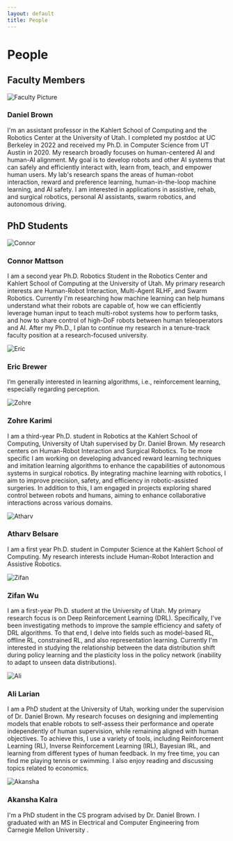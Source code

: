 ```yaml
---
layout: default
title: People
---
```


<div class="people-section">
  <h1>People</h1>

  <h2>Faculty Members</h2>
  <div class="person">
    <img src="{{ '/assets/images/DanielBrown.jpg' | relative_url }}" alt="Faculty Picture" class="person-photo">
    <div class="person-info">
      <h3>Daniel Brown</h3>
        <p>I'm an assistant professor in the Kahlert School of Computing and the Robotics Center at the University of Utah. I completed my postdoc at UC Berkeley in 2022 and received my Ph.D. in Computer Science from UT Austin in 2020. My research broadly focuses on human-centered AI and human-AI alignment. My goal is to develop robots and other AI systems that can safely and efficiently interact with, learn from, teach, and empower human users. My lab's research spans the areas of human-robot interaction, reward and preference learning, human-in-the-loop machine learning, and AI safety. I am interested in applications in assistive, rehab, and surgical robotics, personal AI assistants, swarm robotics, and autonomous driving.</p>
    <div class="person-links">
        <a href="https://users.cs.utah.edu/~dsbrown/"><i class="fas fa-home"></i></a>
        <a href="https://scholar.google.com/citations?hl=en&user=A3wg18wAAAAJ&view_op=list_works&sortby=pubdate"><i class="fas fa-graduation-cap"></i></a>
        <a href="#"><i class="fab fa-github"></i></a>
        <a href="#"><i class="fab fa-twitter"></i></a>
      </div>
    </div>
  </div>

  <h2>PhD Students</h2>
  <div class="person">
    <img src="{{ '/assets/images/ConnorMattson.png' | relative_url }}" alt="Connor" class="person-photo">
    <div class="person-info">
      <h3>Connor Mattson</h3>
      <p>I am a second year Ph.D. Robotics Student in the Robotics Center and Kahlert School of Computing at the University of Utah. My primary research interests are Human-Robot Interaction, Multi-Agent RLHF, and Swarm Robotics. Currently I'm researching how machine learning can help humans understand what their robots are capable of, how we can efficiently leverage human input to teach multi-robot systems how to perform tasks, and how to share control of high-DoF robots between human teleoperators and AI. After my Ph.D., I plan to continue my research in a tenure-track faculty position at a research-focused university.</p>
      <div class="person-links">
        <a href="https://users.cs.utah.edu/~cmattson/"><i class="fas fa-home"></i></a>
        <a href="https://scholar.google.com/citations?user=mQgtCDAAAAAJ&hl=en"><i class="fas fa-graduation-cap"></i></a>
        <a href="https://github.com/Connor-Mattson"><i class="fab fa-github"></i></a>
        <a href="https://x.com/connormat"><i class="fab fa-twitter"></i></a>
        <a href="https://www.linkedin.com/in/connorgmattson/"><i class="fab fa-linkedin"></i></a>
      </div>
    </div>
  </div>

  <div class="person">
    <img src="{{ '/assets/images/EricBrewer.jpg' | relative_url }}" alt="Eric" class="person-photo">
    <div class="person-info">
      <h3>Eric Brewer</h3>
     <p>I’m generally interested in learning algorithms, i.e., reinforcement learning, especially regarding perception.</p>
      <div class="person-links">
        <a href="https://github.com/EricRobertBrewer"><i class="fab fa-github"></i></a>
      </div>
    </div>
  </div>


  <div class="person">
    <img src="{{ '/assets/images/ZohreKarimi.jpg' | relative_url }}" alt="Zohre" class="person-photo">
    <div class="person-info">
      <h3>Zohre Karimi</h3>
      <p>I am a third-year Ph.D. student in Robotics at the Kahlert School of Computing, University of Utah supervised by Dr. Daniel Brown. My research centers on Human-Robot Interaction and Surgical Robotics. To be more specific I am working on developing advanced reward learning techniques and imitation learning algorithms to enhance the capabilities of autonomous systems in surgical robotics. By integrating machine learning with robotics, I aim to improve precision, safety, and efficiency in robotic-assisted surgeries. In addition to this, I am engaged in projects exploring shared control between robots and humans, aiming to enhance collaborative interactions across various domains.</p>
      <div class="person-links">
        <a href="https://zohre-karimi.github.io/ "><i class="fas fa-home"></i></a>
        <a href="https://scholar.google.com/citations?user=v2ZkiuEAAAAJ&hl=en&oi=ao"><i class="fas fa-graduation-cap"></i></a>
        <a href="https://github.com/zohre-karimi"><i class="fab fa-github"></i></a>
        <a href="https://www.linkedin.com/in/zohre-karimi-a79336172 "><i class="fab fa-linkedin"></i></a>
      </div>
    </div>
  </div>

  <div class="person">
    <img src="{{ '/assets/images/AtharvBelsare.jpg' | relative_url }}" alt="Atharv" class="person-photo">
    <div class="person-info">
      <h3>Atharv Belsare</h3>
      <p>I am a first year Ph.D. student in Computer Science at the Kahlert School of Computing. My research interests include Human-Robot Interaction and Assistive Robotics.</p>
      <div class="person-links">
        <a href="#"><i class="fas fa-home"></i></a>
        <a href="#"><i class="fas fa-graduation-cap"></i></a>
        <a href="#"><i class="fab fa-github"></i></a>
        <a href="#"><i class="fab fa-twitter"></i></a>
      </div>
    </div>
  </div>

  <div class="person">
    <img src="{{ '/assets/images/ZifanWu.jpg' | relative_url }}" alt="Zifan" class="person-photo">
    <div class="person-info">
      <h3>Zifan Wu</h3>
      <p>I am a first-year Ph.D. student at the University of Utah. My primary research focus is on Deep Reinforcement Learning (DRL). Specifically, I've been investigating methods to improve the sample efficiency and safety of DRL algorithms. To that end, I delve into fields such as model-based RL, offline RL, constrained RL, and also representation learning. Currently I'm interested in studying the relationship between the data distribution shift during policy learning and the plasticity loss in the policy network (inability to adapt to unseen data distributions).</p>
      <div class="person-links">
        <a href="https://scholar.google.com/citations?user=cHCsqP8AAAAJ&hl"><i class="fas fa-graduation-cap"></i></a>
        <a href="https://github.com/zifanwu"><i class="fab fa-github"></i></a>
      </div>
    </div>
  </div>

  <div class="person">
    <img src="{{ '/assets/images/AliLarian.jpg' | relative_url }}" alt="Ali" class="person-photo">
    <div class="person-info">
      <h3>Ali Larian</h3>
    <p>I am a PhD student at the University of Utah, working under the supervision of Dr. Daniel Brown. My research focuses on designing and implementing models that enable robots to self-assess their performance and operate independently of human supervision, while remaining aligned with human objectives. To achieve this, I use a variety of tools, including Reinforcement Learning (RL), Inverse Reinforcement Learning (IRL), Bayesian IRL, and learning from different types of human feedback.
In my free time, you can find me playing tennis or swimming. I also enjoy reading and discussing topics related to economics.</p>  
    <div class="person-links">
        <a href="https://github.com/Alilarian"><i class="fab fa-github"></i></a>
      </div>
    </div>
  </div>

  <div class="person">
    <img src="{{ '/assets/images/AkanshaKalra.png' | relative_url }}" alt="Akansha" class="person-photo">
    <div class="person-info">
      <h3>Akansha Kalra</h3>
    <p>I'm a PhD student in the CS program advised by Dr. Daniel Brown. I graduated with an MS in Electrical and Computer Engineering from Carnegie Mellon University . </p>  
    <div class="person-links">
        <a href="https://akansha-kalra.github.io/ "><i class="fas fa-home"></i></a>
        <a href="https://scholar.google.com/citations?user=QrkO660AAAAJ&hl=en"><i class="fas fa-graduation-cap"></i></a>
        <a href="https://github.com/akansha-kalra"><i class="fab fa-github"></i></a>
      </div>
    </div>
  </div>
    

</div>
